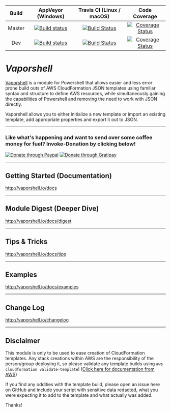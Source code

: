 | Build | AppVeyor (Windows) | Travis CI (Linux / macOS) | Code Coverage |
|:-----:|:------------------:|:--------------------------:|:-------------:|
| Master | [![Build status](https://ci.appveyor.com/api/projects/status/8a4jsfv42tbmlym8/branch/master?svg=true)](https://ci.appveyor.com/project/nferrell/vaporshell/branch/master) |  [![Build Status](https://travis-ci.org/scrthq/Vaporshell.svg?branch=master)](https://travis-ci.org/scrthq/Vaporshell) | [![Coverage Status](https://coveralls.io/repos/github/scrthq/Vaporshell/badge.svg?branch=dev)](https://coveralls.io/github/scrthq/Vaporshell?branch=master) |
| Dev | [![Build status](https://ci.appveyor.com/api/projects/status/8a4jsfv42tbmlym8/branch/dev?svg=true)](https://ci.appveyor.com/project/nferrell/vaporshell/branch/dev) | [![Build Status](https://travis-ci.org/scrthq/Vaporshell.svg?branch=dev)](https://travis-ci.org/scrthq/Vaporshell) | [![Coverage Status](https://coveralls.io/repos/github/scrthq/Vaporshell/badge.svg?branch=dev)](https://coveralls.io/github/scrthq/Vaporshell?branch=dev) |


# *Vaporshell* 

[Vaporshell](http://vaporshell.io/) is a module for Powershell that allows easier and less error prone build outs of AWS CloudFormation JSON templates using familiar syntax and structure to define AWS resources, while simultaneously gaining the capabilities of Powershell and removing the need to work with JSON directly.

Vaporshell allows you to either initialize a new template or import an existing template, add appropriate properties and export it out to JSON.

***

### Like what's happening and want to send over some coffee money for fuel? Invoke-Donation by clicking below!

[![Donate through Paypal](https://img.shields.io/badge/paypal-donate-brightgreen.svg)](https://www.paypal.com/cgi-bin/webscr?cmd=_s-xclick&hosted_button_id=GU6CJMFGVP6ZS) [![Donate through Gratipay](https://img.shields.io/gratipay/user/scrthq.svg)](https://gratipay.com/Vaporshell)

***

## Getting Started (Documentation)

http://vaporshell.io/docs

***

## Module Digest (Deeper Dive)

http://vaporshell.io/docs/digest

***

## Tips & Tricks

http://vaporshell.io/docs/tips


***

## Examples

http://vaporshell.io/docs/examples


***

## Change Log

http://vaporshell.io/changelog

***

## Disclaimer

This module is only to be used to ease creation of CloudFormation templates. Any stack creations within AWS are the responsibility of the person/group deploying it, so please validate any template builds using `aws cloudformation validate-template`! ([Click here for documentation from AWS](http://docs.aws.amazon.com/cli/latest/reference/cloudformation/validate-template.html))

If you find any oddities with the template build, please open an issue here on GitHub and include your script with sensitive data redacted, what you were expecting it to add to the template and what actually was added.

Thanks!